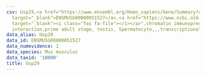 ```yaml
---
csv: Usp29,<a href="https://www.ensembl.org/Homo_sapiens/Gene/Summary?db=core;g=ENSMUSG00000051527"
  target="_blank">ENSMUSG00000051527</a>,<a href="https://www.ncbi.nlm.nih.gov/pubmed/25450459"
  target="_blank"><i class="fas fa-file"></i></a>",chromatin immunoprecipitation assay,direct
  interaction,prime adult stage, testis, Spermatocyte,,,transcriptional regulation,
data_alias: Usp29
data_id: ENSMUSG00000051527
data_numevidence: 1
data_species: Mus musculus
data_taxid: '10090'
title: Usp29
---
```

